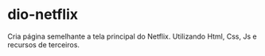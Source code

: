 # dio-netflix

Cria página semelhante a tela principal do Netflix. Utilizando Html, Css, Js e recursos de terceiros.